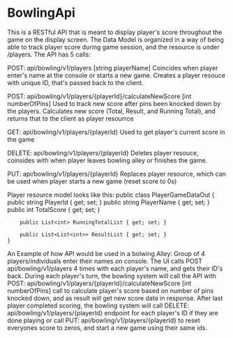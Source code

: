 # BowlingApi
This is a RESTful API that is meant to display player's score throughout the game on the display screen. The Data Model is organized
in a way of being able to track player score during game session, and the resource is under /players. The API has 5 calls:

POST: api/bowling/v1/players  [string playerName]
Coincides when player enter's name at the console or starts a new game. Creates a player resouce with unique ID, that's passed
back to the client.

POST: api/bowling/v1/players/{playerId}/calculateNewScore [int numberOfPins]
Used to track new score after pins been knocked down by the players. Calculates new score (Total, Result, and Running Total), and
returns that to the client as player resourrce

GET: api/bowling/v1/players/{playerId}
Used to get player's current score in the game

DELETE: api/bowling/v1/players/{playerId}
Deletes player resouce, coinsides with when player leaves bowling alley or finishes the game. 

PUT: api/bowling/v1/players/{playerId}
Replaces player resource, which can be used when player starts a new game (reset score to 0s)

Player resource model looks like this:
public class PlayerGameDataOut
    {
        public string PlayerId { get; set; }
        public string PlayerName { get; set; }
        public int TotalScore { get; set; }

        public List<int> RunningTotalList { get; set; }

        public List<List<int>> ResultList { get; set; }
    }
   
An Example of how API would be used in a bolwing Alley: Group of 4 players/individuals enter their names on console. 
The UI calls POST api/bowling/v1/players 4 times with each player's name, and gets their ID's back. During each player's turn, the bowling
system will call the API with POST: api/bowling/v1/players/{playerId}/calculateNewScore [int numberOfPins] call to calculate player's
score based on number of pins knocked down, and as result will get new score data in response. After last player completed scoring, the
bowling system will call DELETE: api/bowling/v1/players/{playerId} endpoint for each player's ID if they are done playing or 
call PUT: api/bowling/v1/players/{playerId} to reset everyones score to zeros, and start a new game using their same ids. 
